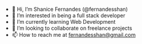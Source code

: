 - 👋 Hi, I’m Shanice Fernandes (@fernandesshan)
- 👀 I’m interested in being a full stack developer
- 🌱 I’m currently learning Web Development
- 💞️ I’m looking to collaborate on freelance projects
- 📫 How to reach me at fernandesshan@gmail.com

<!---
fernandesshan/fernandesshan is a ✨ special ✨ repository because its `README.md` (this file) appears on your GitHub profile.
You can click the Preview link to take a look at your changes.
--->
